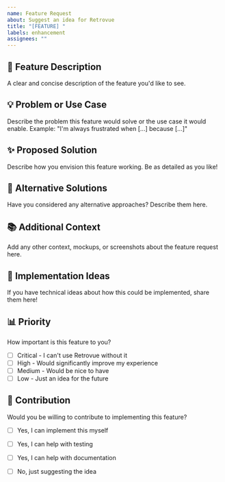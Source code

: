```yaml
---
name: Feature Request
about: Suggest an idea for Retrovue
title: "[FEATURE] "
labels: enhancement
assignees: ""
---
```


## 🚀 Feature Description

A clear and concise description of the feature you'd like to see.

## 💡 Problem or Use Case

Describe the problem this feature would solve or the use case it would enable.
Example: "I'm always frustrated when [...] because [...]"

## ✨ Proposed Solution

Describe how you envision this feature working. Be as detailed as you like!

## 🔄 Alternative Solutions

Have you considered any alternative approaches? Describe them here.

## 📚 Additional Context

Add any other context, mockups, or screenshots about the feature request here.

## 🎯 Implementation Ideas

If you have technical ideas about how this could be implemented, share them here!

## 📊 Priority

How important is this feature to you?

- [ ] Critical - I can't use Retrovue without it
- [ ] High - Would significantly improve my experience
- [ ] Medium - Would be nice to have
- [ ] Low - Just an idea for the future

## 🤝 Contribution

Would you be willing to contribute to implementing this feature?

- [ ] Yes, I can implement this myself
- [ ] Yes, I can help with testing
- [ ] Yes, I can help with documentation
- [ ] No, just suggesting the idea

